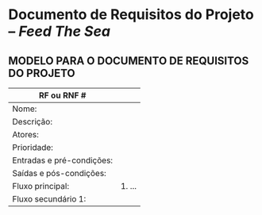 # Documento de Requisitos do Projeto – *Feed The Sea*

## MODELO PARA O DOCUMENTO DE REQUISITOS DO PROJETO

| RF ou RNF # |     |
| --- | --- |
| Nome: |     |
| Descrição: |     |
| Atores: |     |
| Prioridade: |     |
| Entradas e pré-condições: |     |
| Saídas e pós-condições: |     |
| Fluxo principal: | 1\. ... |
| Fluxo secundário 1: |     |
